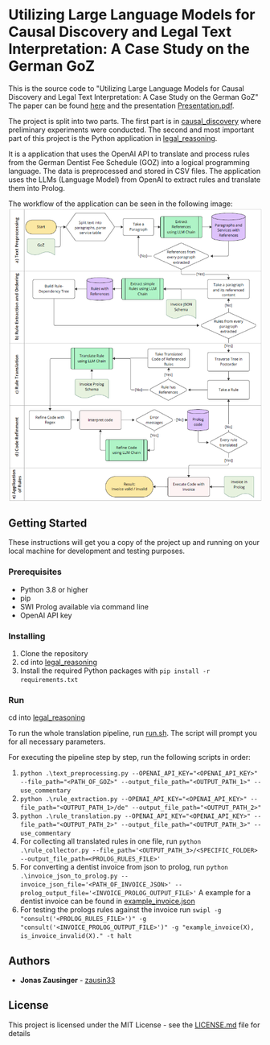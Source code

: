 # Utilizing Large Language Models for Causal Discovery and Legal Text Interpretation: A Case Study on the German GoZ
This is the source code to "Utilizing Large Language Models for Causal Discovery and Legal Text Interpretation: A Case Study on the German GoZ"
The paper can be found [here](resources%2FReport.pdf) and the presentation [Presentation.pdf](resources%2FPresentation.pdf).

The project is split into two parts. The first part is in [causal_discovery](causal_discovery) where preliminary experiments were conducted.
The second and most important part of this project is the Python application in [legal_reasoning](legal_reasoning).

It is a application that uses the OpenAI API to translate and process rules from the German Dentist Fee Schedule (GOZ) into a logical programming language. 
The data is preprocessed and stored in CSV files. The application uses the LLMs (Language Model) from OpenAI to extract rules and translate them into Prolog.

The workflow of the application can be seen in the following image:
![rule_extraction.png](resources%2Frule_extraction.png)

## Getting Started

These instructions will get you a copy of the project up and running on your local machine for development and testing purposes.

### Prerequisites

- Python 3.8 or higher
- pip
- SWI Prolog available via command line
- OpenAI API key

### Installing

1. Clone the repository
2. cd into [legal_reasoning](legal_reasoning)
3. Install the required Python packages with `pip install -r requirements.txt`

### Run
cd into [legal_reasoning](legal_reasoning)

To run the whole translation pipeline, run [run.sh](legal_reasoning%2Frun.sh). The script will prompt you for all necessary parameters.

For executing the pipeline step by step, run the following scripts in order:
1. `python .\text_preprocessing.py --OPENAI_API_KEY="<OPENAI_API_KEY>" --file_path="<PATH_OF_GOZ>" --output_file_path="<OUTPUT_PATH_1>" --use_commentary`
2. `python .\rule_extraction.py --OPENAI_API_KEY="<OPENAI_API_KEY>" --file_path="<OUTPUT_PATH_1>/de" --output_file_path="<OUTPUT_PATH_2>"`
3. `python .\rule_translation.py --OPENAI_API_KEY="<OPENAI_API_KEY>" --file_path="<OUTPUT_PATH_2>" --output_file_path="<OUTPUT_PATH_3>" --use_commentary`
4. For collecting all translated rules in one file, run `python .\rule_collector.py --file_path='<OUTPUT_PATH_3>/<SPECIFIC_FOLDER> --output_file_path=<PROLOG_RULES_FILE>'`
5. For converting a dentist invoice from json to prolog, run `python .\invoice_json_to_prolog.py --invoice_json_file='<PATH_OF_INVOICE_JSON>' --prolog_output_file='<INVOICE_PROLOG_OUTPUT_FILE>'`
A example for a dentist invoice can be found in [example_invoice.json](legal_reasoning%2Fsrc%2Fresources%2Fevaluation_goz%2Finvoices%2Fexample_invoice.json)
6. For testing the prologs rules against the invoice run `swipl -g "consult('<PROLOG_RULES_FILE>')" -g "consult('<INVOICE_PROLOG_OUTPUT_FILE>')" -g "example_invoice(X), is_invoice_invalid(X)." -t halt`

## Authors

* **Jonas Zausinger** - [zausin33](https://github.com/zausin33)

## License

This project is licensed under the MIT License - see the [LICENSE.md](LICENSE.md) file for details
